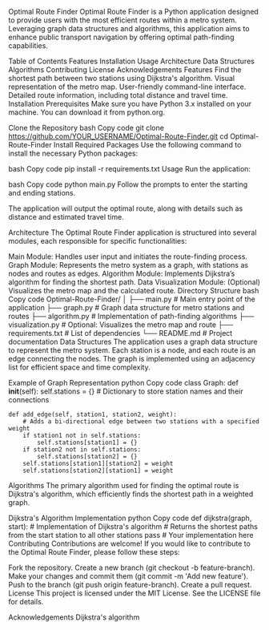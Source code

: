 Optimal Route Finder
Optimal Route Finder is a Python application designed to provide users with the most efficient routes within a metro system. Leveraging graph data structures and algorithms, this application aims to enhance public transport navigation by offering optimal path-finding capabilities.

Table of Contents
Features
Installation
Usage
Architecture
Data Structures
Algorithms
Contributing
License
Acknowledgements
Features
Find the shortest path between two stations using Dijkstra's algorithm.
Visual representation of the metro map.
User-friendly command-line interface.
Detailed route information, including total distance and travel time.
Installation
Prerequisites
Make sure you have Python 3.x installed on your machine. You can download it from python.org.

Clone the Repository
bash
Copy code
git clone https://github.com/YOUR_USERNAME/Optimal-Route-Finder.git
cd Optimal-Route-Finder
Install Required Packages
Use the following command to install the necessary Python packages:

bash
Copy code
pip install -r requirements.txt
Usage
Run the application:

bash
Copy code
python main.py
Follow the prompts to enter the starting and ending stations.

The application will output the optimal route, along with details such as distance and estimated travel time.

Architecture
The Optimal Route Finder application is structured into several modules, each responsible for specific functionalities:

Main Module: Handles user input and initiates the route-finding process.
Graph Module: Represents the metro system as a graph, with stations as nodes and routes as edges.
Algorithm Module: Implements Dijkstra’s algorithm for finding the shortest path.
Data Visualization Module: (Optional) Visualizes the metro map and the calculated route.
Directory Structure
bash
Copy code
Optimal-Route-Finder/
│
├── main.py                # Main entry point of the application
├── graph.py               # Graph data structure for metro stations and routes
├── algorithm.py           # Implementation of path-finding algorithms
├── visualization.py        # Optional: Visualizes the metro map and route
├── requirements.txt        # List of dependencies
└── README.md              # Project documentation
Data Structures
The application uses a graph data structure to represent the metro system. Each station is a node, and each route is an edge connecting the nodes. The graph is implemented using an adjacency list for efficient space and time complexity.

Example of Graph Representation
python
Copy code
class Graph:
    def __init__(self):
        self.stations = {}  # Dictionary to store station names and their connections

    def add_edge(self, station1, station2, weight):
        # Adds a bi-directional edge between two stations with a specified weight
        if station1 not in self.stations:
            self.stations[station1] = {}
        if station2 not in self.stations:
            self.stations[station2] = {}
        self.stations[station1][station2] = weight
        self.stations[station2][station1] = weight
Algorithms
The primary algorithm used for finding the optimal route is Dijkstra's algorithm, which efficiently finds the shortest path in a weighted graph.

Dijkstra's Algorithm Implementation
python
Copy code
def dijkstra(graph, start):
    # Implementation of Dijkstra's algorithm
    # Returns the shortest paths from the start station to all other stations
    pass  # Your implementation here
Contributing
Contributions are welcome! If you would like to contribute to the Optimal Route Finder, please follow these steps:

Fork the repository.
Create a new branch (git checkout -b feature-branch).
Make your changes and commit them (git commit -m 'Add new feature').
Push to the branch (git push origin feature-branch).
Create a pull request.
License
This project is licensed under the MIT License. See the LICENSE file for details.

Acknowledgements
Dijkstra's algorithm
